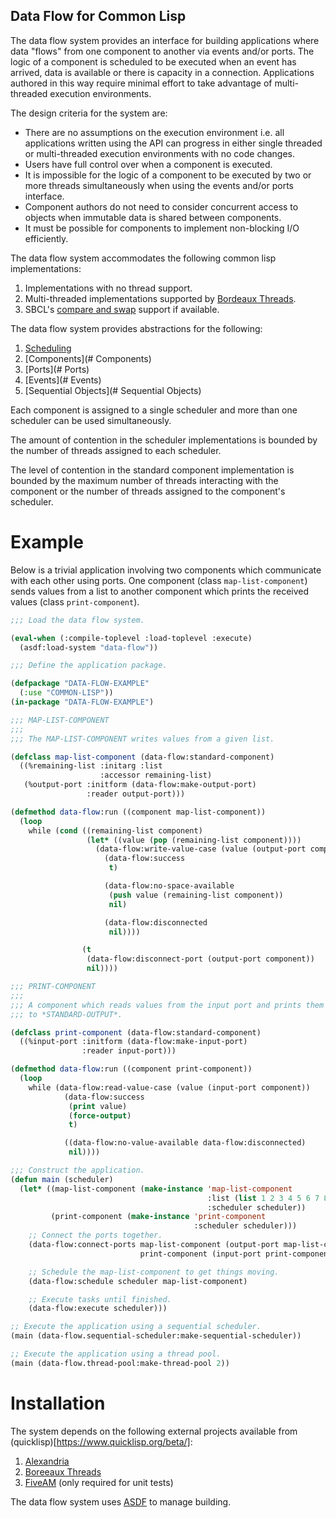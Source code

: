 Data Flow for Common Lisp
-------------------------

The data flow system provides an interface for building applications
where data "flows" from one component to another via events and/or
ports. The logic of a component is scheduled to be executed when an
event has arrived, data is available or there is capacity in a
connection. Applications authored in this way require minimal effort
to take advantage of multi-threaded execution environments.

The design criteria for the system are:
- There are no assumptions on the execution environment i.e. all
  applications written using the API can progress in either single
  threaded or multi-threaded execution environments with no code
  changes.
- Users have full control over when a component is executed.
- It is impossible for the logic of a component to be executed by two
  or more threads simultaneously when using the events and/or ports
  interface.
- Component authors do not need to consider concurrent access to
  objects when immutable data is shared between components.
- It must be possible for components to implement non-blocking I/O
  efficiently.

The data flow system accommodates the following common lisp
implementations:
1. Implementations with no thread support.
2. Multi-threaded implementations supported by [Bordeaux
   Threads](https://common-lisp.net/project/bordeaux-threads/).
3. SBCL's [compare and swap](http://www.sbcl.org/manual/#Atomic-Operations)
   support if available.

The data flow system provides abstractions for the following:
1. [Scheduling](doc/schedulers.md)
2. [Components](# Components)
3. [Ports](# Ports)
4. [Events](# Events)
5. [Sequential Objects](# Sequential Objects)

Each component is assigned to a single scheduler and more than one
scheduler can be used simultaneously.

The amount of contention in the scheduler implementations is bounded
by the number of threads assigned to each scheduler.

The level of contention in the standard component implementation is
bounded by the maximum number of threads interacting with the
component or the number of threads assigned to the component's
scheduler.

# Example
Below is a trivial application involving two components which
communicate with each other using ports. One component (class
`map-list-component`) sends values from a list to another component
which prints the received values (class `print-component`).

```lisp
;;; Load the data flow system.

(eval-when (:compile-toplevel :load-toplevel :execute)
  (asdf:load-system "data-flow"))

;;; Define the application package.

(defpackage "DATA-FLOW-EXAMPLE"
  (:use "COMMON-LISP"))
(in-package "DATA-FLOW-EXAMPLE")

;;; MAP-LIST-COMPONENT
;;;
;;; The MAP-LIST-COMPONENT writes values from a given list.

(defclass map-list-component (data-flow:standard-component)
  ((%remaining-list :initarg :list
                    :accessor remaining-list)
   (%output-port :initform (data-flow:make-output-port)
                 :reader output-port)))

(defmethod data-flow:run ((component map-list-component))
  (loop
    while (cond ((remaining-list component)
                 (let* ((value (pop (remaining-list component))))
                   (data-flow:write-value-case (value (output-port component))
                     (data-flow:success
                      t)

                     (data-flow:no-space-available
                      (push value (remaining-list component))
                      nil)

                     (data-flow:disconnected
                      nil))))

                (t
                 (data-flow:disconnect-port (output-port component))
                 nil))))

;;; PRINT-COMPONENT
;;;
;;; A component which reads values from the input port and prints them
;;; to *STANDARD-OUTPUT*.

(defclass print-component (data-flow:standard-component)
  ((%input-port :initform (data-flow:make-input-port)
                :reader input-port)))

(defmethod data-flow:run ((component print-component))
  (loop
    while (data-flow:read-value-case (value (input-port component))
            (data-flow:success
             (print value)
             (force-output)
             t)

            ((data-flow:no-value-available data-flow:disconnected)
             nil))))

;;; Construct the application.
(defun main (scheduler)
  (let* ((map-list-component (make-instance 'map-list-component
                                            :list (list 1 2 3 4 5 6 7 8 9 10)
                                            :scheduler scheduler))
         (print-component (make-instance 'print-component
                                         :scheduler scheduler)))
    ;; Connect the ports together.
    (data-flow:connect-ports map-list-component (output-port map-list-component)
                             print-component (input-port print-component))

    ;; Schedule the map-list-component to get things moving.
    (data-flow:schedule scheduler map-list-component)

    ;; Execute tasks until finished.
    (data-flow:execute scheduler)))

;; Execute the application using a sequential scheduler.
(main (data-flow.sequential-scheduler:make-sequential-scheduler))

;; Execute the application using a thread pool.
(main (data-flow.thread-pool:make-thread-pool 2))
```

# Installation
The system depends on the following external projects available from
(quicklisp)[https://www.quicklisp.org/beta/]:
1. [Alexandria](https://common-lisp.net/project/alexandria/)
2. [Boreeaux Threads](https://common-lisp.net/project/bordeaux-threads/)
3. [FiveAM](https://common-lisp.net/project/fiveam/) (only required for unit tests)

The data flow system uses
[ASDF](https://common-lisp.net/project/asdf/) to manage building.
